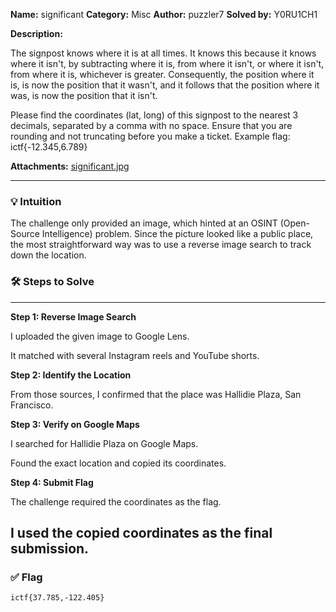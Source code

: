 **Name:** significant
**Category:** Misc
**Author:** puzzler7
**Solved by:** Y0RU1CH1

**Description:**

The signpost knows where it is at all times. It knows this because it knows where it isn't, by subtracting where it is, from where it isn't, or where it isn't, from where it is, whichever is greater. Consequently, the position where it is, is now the position that it wasn't, and it follows that the position where it was, is now the position that it isn't.

Please find the coordinates (lat, long) of this signpost to the nearest 3 decimals, separated by a comma with no space. Ensure that you are rounding and not truncating before you make a ticket. Example flag: ictf{-12.345,6.789}

**Attachments:** [significant.jpg](https://github.com/ImaginaryCTF/ImaginaryCTF-2025-Challenges/blob/main/Misc/significant/dist/significant.jpg)

---

### 💡 Intuition

The challenge only provided an image, which hinted at an OSINT (Open-Source Intelligence) problem.
Since the picture looked like a public place, the most straightforward way was to use a reverse image search to track down the location.

### 🛠️ Steps to Solve

---

**Step 1: Reverse Image Search**

I uploaded the given image to Google Lens.

It matched with several Instagram reels and YouTube shorts.

**Step 2: Identify the Location**

From those sources, I confirmed that the place was Hallidie Plaza, San Francisco.

**Step 3: Verify on Google Maps**

I searched for Hallidie Plaza on Google Maps.

Found the exact location and copied its coordinates.

**Step 4: Submit Flag**

The challenge required the coordinates as the flag.

I used the copied coordinates as the final submission.
---

### ✅ Flag

```
ictf{37.785,-122.405}


```
